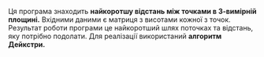 Ця програма знаходить **найкоротшу відстань між точками в 3-вимірній площині.** Вхідними даними є матриця з висотами кожної  з точок. Результат роботи програми це найкоротший шлях поточках та відстань, яку потрібно подолати. Для реалізації використаний **алгоритм Дейкстри.**
